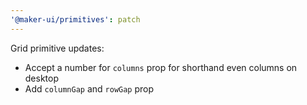 ```yaml
---
'@maker-ui/primitives': patch
---
```


Grid primitive updates:

- Accept a number for `columns` prop for shorthand even columns on desktop
- Add `columnGap` and `rowGap` prop
